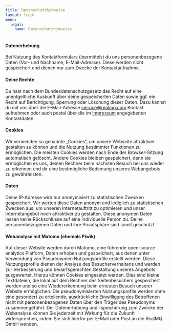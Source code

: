 ```yaml
---
title: Datenschutzhinweise
layout: legal
menu:
  legal:
    name: Datenschutzhinweise
---
```


#### Datenerhebung

Bei Nutzung des Kontaktformulars übermittelst du uns personenbezogene Daten (Vor- und Nachname, E-Mail-Adresse). Diese werden nicht gespeichert und dienen nur zum Zwecke der Kontaktaufnahme.

#### Deine Rechte

Du hast nach dem Bundesdatenschutzgesetz das Recht auf eine unentgeltliche Auskunft über deine gespeicherten Daten sowie ggf. ein Recht auf Berichtigung, Sperrung oder Löschung dieser Daten. Dazu kannst du mit uns über die E-Mail-Adresse <a href="mailto:service@realmq.com">service@realmq.com</a> Kontakt aufnehmen oder auch postal über die im <a href="/impressum">Impressum</a> angegebenen Kontaktdaten.

#### Cookies

Wir verwenden so genannte „Cookies“,
um unsere Webseite attraktiver gestalten zu können und die Nutzung bestimmter Funktionen zu ermöglichen.
Die meisten Cookies werden nach Ende der Browser-Sitzung automatisch gelöscht.
Andere Cookies bleiben gespeichert, denn sie ermöglichen es uns,
deinen Rechner beim nächsten Besuch bei uns wieder zu erkennen und dir eine bestmögliche Bedienung unseres Webangebots zu gewährleisten.

#### Daten

Deine IP-Adresse wird nur anonymisiert zu statistischen Zwecken gespeichert.
Wir werten diese Daten anonym und lediglich zu statistischen Zwecken aus, um unseren Internetauftritt zu optimieren und unser Internetangebot noch attraktiver zu gestalten.
Diese anonymen Daten lassen keine Rückschlüsse auf eine individuelle Person zu.
Deine personenbezogenen Daten und ihre Privatsphäre sind somit geschützt.

#### Webanalyse mit Matomo (ehemals Piwik)

Auf dieser Website werden durch Matomo, eine führende open-source analytics Platform,
Daten erhoben und gespeichert, aus denen unter Verwendung von Pseudonymen Nutzungsprofile erstellt werden.
Diese Nutzungsprofile dienen der Analyse des Besucherverhaltens und werden zur Verbesserung und bedarfsgerechten Gestaltung unseres Angebots ausgewertet.
Hierzu können Cookies eingesetzt werden.
Dies sind kleine Textdateien, die lokal auf dem Rechner des Seitenbesuchers gespeichert werden und so eine Wiedererkennung beim erneuten Besuch unserer Website ermöglichen.
Die pseudonymisierten Nutzungsprofile werden ohne eine gesondert zu erteilende,
ausdrückliche Einwilligung des Betroffenen nicht mit personenbezogenen Daten über den Träger des Pseudonyms zusammengeführt.
Der Datenerhebung und -speicherung zum Zwecke der Webanalyse können Sie jederzeit mit Wirkung für die Zukunft widersprechen,
indem Sie sich hierfür per E-Mail oder Post an die RealMQ GmbH wenden.
